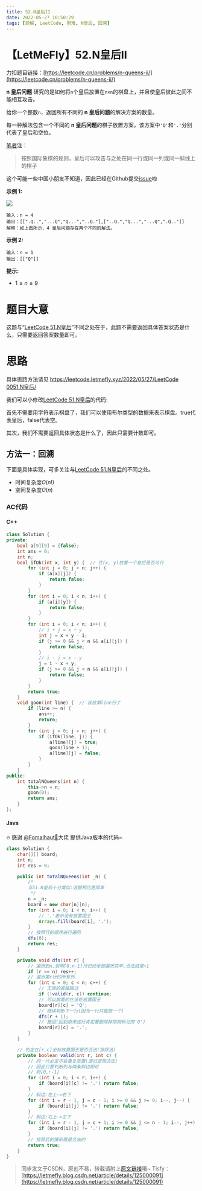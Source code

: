 ```yaml
---
title: 52.N皇后II
date: 2022-05-27 10:50:29
tags: [题解, LeetCode, 困难, N皇后, 回溯]
---
```


# 【LetMeFly】52.N皇后II

力扣题目链接：[https://leetcode.cn/problems/n-queens-ii/](https://leetcode.cn/problems/n-queens-ii/)

**n 皇后问题** 研究的是如何将```n```个皇后放置在```n×n```的棋盘上，并且使皇后彼此之间不能相互攻击。

给你一个整数```n```，返回所有不同的 **n 皇后问题**的解决方案的数量。

每一种解法包含一个不同的 **n 皇后问题**的棋子放置方案，该方案中```'Q'```和```'.'```分别代表了皇后和空位。

<a href="https://letmefly.xyz" title="LetMeFly">笔者</a>注：

> 按照国际象棋的规则，皇后可以攻击与之处在同一行或同一列或同一斜线上的棋子

这个可能一些中国小朋友不知道，因此已经在Github提交[issue](https://github.com/LeetCode-Feedback/LeetCode-Feedback/issues/7434)啦

**示例 1:**

<img src="https://assets.leetcode.com/uploads/2020/11/13/queens.jpg">

```
输入：n = 4
输出：[[".Q..","...Q","Q...","..Q."],["..Q.","Q...","...Q",".Q.."]]
解释：如上图所示，4 皇后问题存在两个不同的解法。
```

**示例 2:**

```
输入：n = 1
输出：[["Q"]]
```

**提示:**

+ $1\leq n\leq 9$

# 题目大意

这题与“[LeetCode 51.N皇后](https://leetcode.cn/problems/n-queens/)”不同之处在于，此题不需要返回具体答案状态是什么，只需要返回答案数量即可。

# 思路

具体思路方法请见 [https://leetcode.letmefly.xyz/2022/05/27/LeetCode 0051.N皇后/](https://leetcode.letmefly.xyz/2022/05/27/LeetCode%200051.N%E7%9A%87%E5%90%8E/)

我们可以小修改[LeetCode 51.N皇后](https://leetcode.letmefly.xyz/2022/05/27/LeetCode%200051.N%E7%9A%87%E5%90%8E/)的代码:

首先不需要用字符表示棋盘了，我们可以使用布尔类型的数据来表示棋盘。true代表皇后，false代表空。

其次，我们不需要返回具体状态是什么了，因此只需要计数即可。

## 方法一：回溯

下面是具体实现，可多关注与[LeetCode 51.N皇后](https://leetcode.letmefly.xyz/2022/05/27/LeetCode%200051.N%E7%9A%87%E5%90%8E/)的不同之处。

+ 时间复杂度$O(n!)$
+ 空间复杂度$O(n)$

### AC代码

#### C++

```cpp
class Solution {
private:
    bool a[9][9] = {false};
    int ans = 0;
    int n;
    bool ifOk(int x, int y) {  // 往(x, y)放置一个皇后是否可行
        for (int j = 0; j < n; j++) {
            if (a[x][j]) {
                return false;
            }
        }
        for (int i = 0; i < n; i++) {
            if (a[i][y]) {
                return false;
            }
        }
        for (int i = 0; i < n; i++) {
            // i + j = x + y
            int j = x + y - i;
            if (j >= 0 && j < n && a[i][j]) {
                return false;
            }
            // i - j = x - y
            j = i - x + y;
            if (j >= 0 && j < n && a[i][j]) {
                return false;
            }
        }
        return true;
    }
    void goon(int line) {  // 该放第line行了
        if (line >= n) {
            ans++;
            return;
        }
        for (int j = 0; j < n; j++) {
            if (ifOk(line, j)) {
                a[line][j] = true;
                goon(line + 1);
                a[line][j] = false;
            }
        }
    }
public:
    int totalNQueens(int n) {
        this->n = n;
        goon(0);
        return ans;
    }
};
```

#### Java

🔥 感谢 [@Fomalhaut🥝](https://leetcode.cn/u/Fomalhaut1998/)大佬 提供Java版本的代码~

```java
class Solution {
    char[][] board;
    int n;
    int res = 0;

    public int totalNQueens(int _n) {
        /*
        与51.N皇后十分类似:这题相比更简单
         */
        n = _n;
        board = new char[n][n];
        for (int i = 0; i < n; i++) {
            // '.'表示没有放置国王
            Arrays.fill(board[i], '.');
        }
        // 按照行的顺序进行遍历
        dfs(0);
        return res;
    }

    private void dfs(int r) {
        // 遍历到n,说明[0,n-1]行已经全部遍历完毕,合法结果+1
        if (r == n) res++;
        // 遍历第r行的所有列
        for (int c = 0; c < n; c++) {
            // 无效的直接跳过
            if (!valid(r, c)) continue;
            // 可以放置的在该处放置国王
            board[r][c] = 'Q';
            // 继续判断下一行(因为一行只能放一个)
            dfs(r + 1);
            // 撤回(回到原来这行肯定要删除掉刚刚标记的'Q')
            board[r][c] = '.';
        }
    }

    // 判定在[r,c]坐标放置国王是否合法(排除法)
    private boolean valid(int r, int c) {
        // 同一行必定不会重复放置(递归逻辑决定)
        // 因此只要判断列与两条斜边即可
        // 列[0,r-1]
        for (int i = 0; i < r; i++) {
            if (board[i][c] != '.') return false;
        }
        // 斜边:左上->右下
        for (int i = r - 1, j = c - 1; i >= 0 && j >= 0; i--, j--) {
            if (board[i][j] != '.') return false;
        }
        // 斜边:右上->左下
        for (int i = r - 1, j = c + 1; i >= 0 && j <= n - 1; i--, j++) {
            if (board[i][j] != '.') return false;
        }
        // 排除后的情形就是合法的
        return true;
    }
}
```

> 同步发文于CSDN，原创不易，转载请附上[原文链接](https://leetcode.letmefly.xyz/2022/05/27/LeetCode%200051.N%E7%9A%87%E5%90%8E/)哦~
> Tisfy：[https://letmefly.blog.csdn.net/article/details/125000091](https://letmefly.blog.csdn.net/article/details/125000091)

